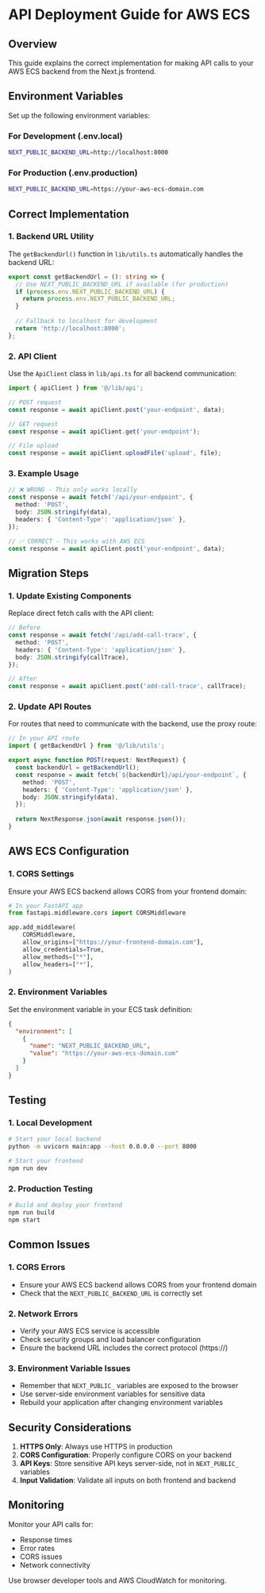# API Deployment Guide for AWS ECS

## Overview

This guide explains the correct implementation for making API calls to your AWS ECS backend from the Next.js frontend.

## Environment Variables

Set up the following environment variables:

### For Development (.env.local)
```bash
NEXT_PUBLIC_BACKEND_URL=http://localhost:8000
```

### For Production (.env.production)
```bash
NEXT_PUBLIC_BACKEND_URL=https://your-aws-ecs-domain.com
```

## Correct Implementation

### 1. Backend URL Utility

The `getBackendUrl()` function in `lib/utils.ts` automatically handles the backend URL:

```typescript
export const getBackendUrl = (): string => {
  // Use NEXT_PUBLIC_BACKEND_URL if available (for production)
  if (process.env.NEXT_PUBLIC_BACKEND_URL) {
    return process.env.NEXT_PUBLIC_BACKEND_URL;
  }
  
  // Fallback to localhost for development
  return 'http://localhost:8000';
};
```

### 2. API Client

Use the `ApiClient` class in `lib/api.ts` for all backend communication:

```typescript
import { apiClient } from '@/lib/api';

// POST request
const response = await apiClient.post('your-endpoint', data);

// GET request
const response = await apiClient.get('your-endpoint');

// File upload
const response = await apiClient.uploadFile('upload', file);
```

### 3. Example Usage

```typescript
// ❌ WRONG - This only works locally
const response = await fetch('/api/your-endpoint', {
  method: 'POST',
  body: JSON.stringify(data),
  headers: { 'Content-Type': 'application/json' },
});

// ✅ CORRECT - This works with AWS ECS
const response = await apiClient.post('your-endpoint', data);
```

## Migration Steps

### 1. Update Existing Components

Replace direct fetch calls with the API client:

```typescript
// Before
const response = await fetch('/api/add-call-trace', {
  method: 'POST',
  headers: { 'Content-Type': 'application/json' },
  body: JSON.stringify(callTrace),
});

// After
const response = await apiClient.post('add-call-trace', callTrace);
```

### 2. Update API Routes

For routes that need to communicate with the backend, use the proxy route:

```typescript
// In your API route
import { getBackendUrl } from '@/lib/utils';

export async function POST(request: NextRequest) {
  const backendUrl = getBackendUrl();
  const response = await fetch(`${backendUrl}/api/your-endpoint`, {
    method: 'POST',
    headers: { 'Content-Type': 'application/json' },
    body: JSON.stringify(data),
  });
  
  return NextResponse.json(await response.json());
}
```

## AWS ECS Configuration

### 1. CORS Settings

Ensure your AWS ECS backend allows CORS from your frontend domain:

```python
# In your FastAPI app
from fastapi.middleware.cors import CORSMiddleware

app.add_middleware(
    CORSMiddleware,
    allow_origins=["https://your-frontend-domain.com"],
    allow_credentials=True,
    allow_methods=["*"],
    allow_headers=["*"],
)
```

### 2. Environment Variables

Set the environment variable in your ECS task definition:

```json
{
  "environment": [
    {
      "name": "NEXT_PUBLIC_BACKEND_URL",
      "value": "https://your-aws-ecs-domain.com"
    }
  ]
}
```

## Testing

### 1. Local Development
```bash
# Start your local backend
python -m uvicorn main:app --host 0.0.0.0 --port 8000

# Start your frontend
npm run dev
```

### 2. Production Testing
```bash
# Build and deploy your frontend
npm run build
npm start
```

## Common Issues

### 1. CORS Errors
- Ensure your AWS ECS backend allows CORS from your frontend domain
- Check that the `NEXT_PUBLIC_BACKEND_URL` is correctly set

### 2. Network Errors
- Verify your AWS ECS service is accessible
- Check security groups and load balancer configuration
- Ensure the backend URL includes the correct protocol (https://)

### 3. Environment Variable Issues
- Remember that `NEXT_PUBLIC_` variables are exposed to the browser
- Use server-side environment variables for sensitive data
- Rebuild your application after changing environment variables

## Security Considerations

1. **HTTPS Only**: Always use HTTPS in production
2. **CORS Configuration**: Properly configure CORS on your backend
3. **API Keys**: Store sensitive API keys server-side, not in `NEXT_PUBLIC_` variables
4. **Input Validation**: Validate all inputs on both frontend and backend

## Monitoring

Monitor your API calls for:
- Response times
- Error rates
- CORS issues
- Network connectivity

Use browser developer tools and AWS CloudWatch for monitoring. 
